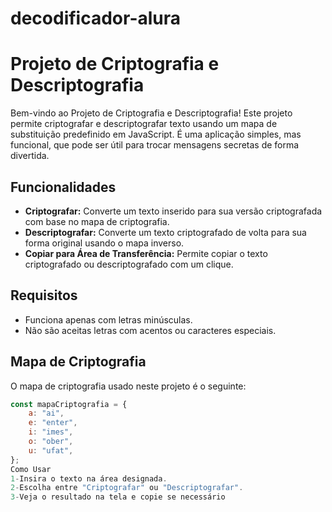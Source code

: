 ﻿# decodificador-alura
# Projeto de Criptografia e Descriptografia

Bem-vindo ao Projeto de Criptografia e Descriptografia! Este projeto permite criptografar e descriptografar texto usando um mapa de substituição predefinido em JavaScript. É uma aplicação simples,
mas funcional, que pode ser útil para trocar mensagens secretas de forma divertida.

## Funcionalidades

- **Criptografar:** Converte um texto inserido para sua versão criptografada com base no mapa de criptografia.
- **Descriptografar:** Converte um texto criptografado de volta para sua forma original usando o mapa inverso.
- **Copiar para Área de Transferência:** Permite copiar o texto criptografado ou descriptografado com um clique.

## Requisitos

- Funciona apenas com letras minúsculas.
- Não são aceitas letras com acentos ou caracteres especiais.

## Mapa de Criptografia

O mapa de criptografia usado neste projeto é o seguinte:

```javascript
const mapaCriptografia = {
    a: "ai",
    e: "enter",
    i: "imes",
    o: "ober",
    u: "ufat",
};
Como Usar
1-Insira o texto na área designada.
2-Escolha entre "Criptografar" ou "Descriptografar".
3-Veja o resultado na tela e copie se necessário
